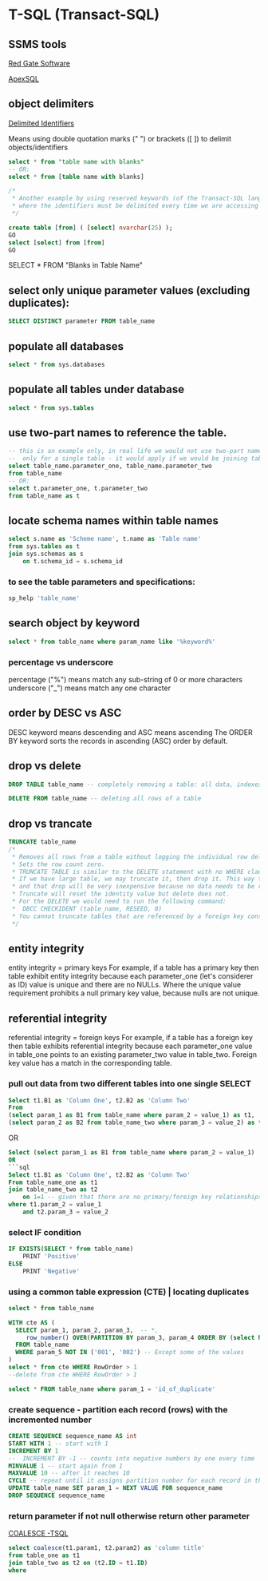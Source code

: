 # T-SQL (Transact-SQL)

## SSMS tools

[ Red Gate Software](https://www.red-gate.com/products/?gclid=CIGg1fvV680CFUSVGwodzCUJzA)

[ApexSQL](http://www.apexsql.com/Download.aspx)

## object delimiters

[Delimited Identifiers](https://technet.microsoft.com/en-us/library/ms176027)

Means using double quotation marks (" ") or brackets ([ ]) to delimit objects/identifiers 

```sql
select * from "table name with blanks"
-- OR:
select * from [table name with blanks]

/* 
 * Another example by using reserved keywords (of the Transact-SQL language),
 * where the identifiers must be delimited every time we are accessing the objects.
 */

create table [from] ( [select] nvarchar(25) ); 
GO
select [select] from [from] 
GO
```

SELECT * FROM "Blanks in Table Name"

## select only unique parameter values (excluding duplicates):

```sql
SELECT DISTINCT parameter FROM table_name
```

## populate all databases

```sql
select * from sys.databases
```

## populate all tables under database

```sql
select * from sys.tables
```

## use two-part names to reference the table.
```sql
-- this is an example only, in real life we would not use two-part names
--  only for a single table - it would apply if we would be joining tables
select table_name.parameter_one, table_name.parameter_two
from table_name
-- OR:
select t.parameter_one, t.parameter_two
from table_name as t
```

## locate schema names within table names
```sql
select s.name as 'Scheme name', t.name as 'Table name'
from sys.tables as t
join sys.schemas as s
	on t.schema_id = s.schema_id
```

### to see the table parameters and specifications:
```sql
sp_help 'table_name'
```

## search object by keyword
```sql
select * from table_name where param_name like '%keyword%'
```

### percentage vs underscore 
percentage ("%") means match any sub-string of 0 or more characters
underscore ("_") means match any one character 

## order by DESC vs ASC

DESC keyword means descending and ASC means ascending
 The ORDER BY keyword sorts the records in ascending (ASC) order by default. 

## drop vs delete
```sql
DROP TABLE table_name -- completely removing a table: all data, indexes, triggers, constraints, and permission specifications for that table
```
```sql
DELETE FROM table_name -- deleting all rows of a table
```

## drop vs trancate

```sql
TRUNCATE table_name
/*
 * Removes all rows from a table without logging the individual row deletions.
 * Sets the row count zero.
 * TRUNCATE TABLE is similar to the DELETE statement with no WHERE clause.
 * If we have large table, we may truncate it, then drop it. This way the data will be nixed without record, and the table can be dropped,
 * and that drop will be very inexpensive because no data needs to be recorded.
 * Truncate will reset the identity value but delete does not.
 * For the DELETE we would need to run the following command:
 *  DBCC CHECKIDENT (table_name, RESEED, 0)
 * You cannot truncate tables that are referenced by a foreign key constraint
 */
```

## entity integrity
 
entity integrity = primary keys
For example, if a table has a primary key then table exhibit entity integrity because each parameter_one (let's considerer as ID) value is unique and there are no NULLs. Where the unique value requirement prohibits a null primary key value, because nulls are not unique.

## referential integrity
referential integrity = foreign keys
For example, if a table has a foreign key then table exhibits referential integrity because each parameter_one value in table_one points to an existing parameter_two value in table_two.
Foreign key value has a match in the corresponding table.
 
### pull out data from two different tables into one single SELECT

```sql
Select t1.B1 as 'Column One', t2.B2 as 'Column Two'
From
(select param_1 as B1 from table_name where param_2 = value_1) as t1,
(select param_2 as B2 from table_name_two where param_3 = value_2) as t2
```
OR
```sql
Select (select param_1 as B1 from table_name where param_2 = value_1)  as 'Column One', (select param_2 as B2 from table_name_two where param_3 = value_2) as 'Column Two'
OR
```sql
Select t1.B1 as 'Column One', t2.B2 as 'Column Two'
From table_name_one as t1
join table_name_two as t2
	on 1=1 -- given that there are no primary/foreign key relationships
where t1.param_2 = value_1 
	and t2.param_3 = value_2
```


### select IF condition
```sql
IF EXISTS(SELECT * from table_name)
	PRINT 'Positive'
ELSE
	PRINT 'Negative'
```

### using a common table expression (CTE) | locating duplicates
```sql
select * from table_name

WITH cte AS (
  SELECT param_1, param_2, param_3,  -- *, 
     row_number() OVER(PARTITION BY param_3, param_4 ORDER BY (select NULL)) AS RowOrder
  FROM table_name
  WHERE param_5 NOT IN ('001', '002') -- Except some of the values
)
select * from cte WHERE RowOrder > 1
--delete from cte WHERE RowOrder > 1

select * FROM table_name where param_1 = 'id_of_duplicate'
```

### create sequence - partition each record (rows) with the incremented number
```sql
CREATE SEQUENCE sequence_name AS int
START WITH 1 -- start with 1
INCREMENT BY 1
--  INCREMENT BY -1 -- counts into negative numbers by one every time
MINVALUE 1 -- start again from 1 
MAXVALUE 10 -- after it reaches 10
CYCLE -- repeat until it assigns partition number for each record in the table_name table 
UPDATE table_name SET param_1 = NEXT VALUE FOR sequence_name
DROP SEQUENCE sequence_name
```


### return parameter if not null otherwise return other parameter
[COALESCE -TSQL](https://msdn.microsoft.com/en-GB/library/ms190349.aspx)

```sql
select coalesce(t1.param1, t2.param2) as 'column title'
from table_one as t1
join table_two as t2 on (t2.ID = t1.ID)
where
```